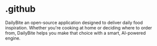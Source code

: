 # .github
DailyBite an open-source application designed to deliver daily food inspiration. Whether you're cooking at home or deciding where to order from, DailyBite helps you make that choice with a smart, AI-powered engine.
